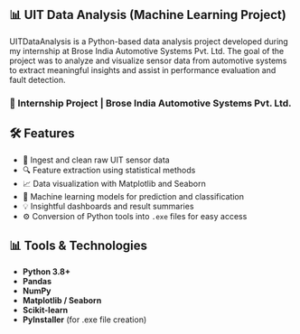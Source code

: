 ## 📊 UIT Data Analysis (Machine Learning Project)
UITDataAnalysis is a Python-based data analysis project developed during my internship at Brose India Automotive Systems Pvt. Ltd. The goal of the project was to analyze and visualize sensor data from automotive systems to extract meaningful insights and assist in performance evaluation and fault detection.

### 🚀 Internship Project | Brose India Automotive Systems Pvt. Ltd.

## 🛠️ Features

- 📂 Ingest and clean raw UIT sensor data
- 🔍 Feature extraction using statistical methods
- 📈 Data visualization with Matplotlib and Seaborn
- 🧠 Machine learning models for prediction and classification
- 💡 Insightful dashboards and result summaries
- ⚙️ Conversion of Python tools into `.exe` files for easy access

## 📊 Tools & Technologies

- **Python 3.8+**
- **Pandas**
- **NumPy**
- **Matplotlib / Seaborn**
- **Scikit-learn**
- **PyInstaller** (for .exe file creation)

